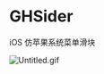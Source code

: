 # GHSider
iOS 仿苹果系统菜单滑块

![Untitled.gif](https://upload-images.jianshu.io/upload_images/1419035-700e70d7468305ce.gif?imageMogr2/auto-orient/strip)
